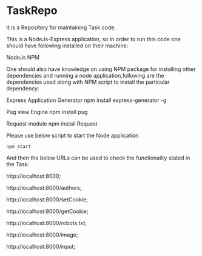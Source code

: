 # TaskRepo
It is a Repository for maintaining Task code.

This is a NodeJs-Express application, so in order to run this code one should have following installed on their machine:

  NodeJs
  NPM

One should also have knowledge on using NPM package for installing other dependencies and running a node application,following are the dependencies used along with NPM script to install the particular dependency:

  Express Application Generator
    npm install express-generator -g
    
   Pug view Engine
    npm install pug
    
   Request module
    npm install Request
    
  Please use below script to start the Node application
  
    npm start
    
   And then the below URLs can be used to check the functionality stated in the Task:
   
   http://localhost:8000;
   
   http://localhost:8000/authors;
   
   http://localhost:8000/setCookie;
   
   http://localhost:8000/getCookie;
   
   http://localhost:8000/robots.txt;
   
   http://localhost:8000/image;
   
   http://localhost:8000/input;
